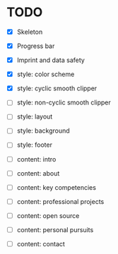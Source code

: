 # TODO

* [x] Skeleton

* [x] Progress bar

* [x] Imprint and data safety

* [x] style: color scheme

* [x] style: cyclic smooth clipper

* [ ] style: non-cyclic smooth clipper 

* [ ] style: layout

* [ ] style: background

* [ ] style: footer

* [ ] content: intro

* [ ] content: about

* [ ] content: key competencies

* [ ] content: professional projects

* [ ] content: open source

* [ ] content: personal pursuits

* [ ] content: contact
